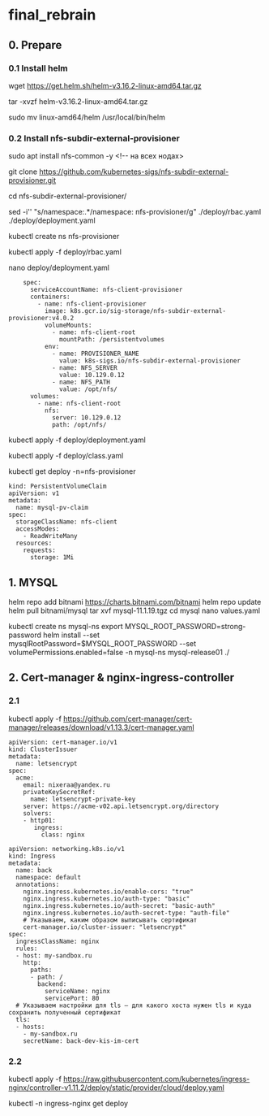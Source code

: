 # final_rebrain

## 0. Prepare

### 0.1 Install helm

wget https://get.helm.sh/helm-v3.16.2-linux-amd64.tar.gz

tar -xvzf helm-v3.16.2-linux-amd64.tar.gz

sudo mv linux-amd64/helm /usr/local/bin/helm

### 0.2 Install nfs-subdir-external-provisioner

sudo apt install nfs-common -y <!-- на всех нодах>

<!-- $ helm repo add nfs-subdir-external-provisioner https://kubernetes-sigs.github.io/nfs-subdir-external-provisioner/
$ helm install nfs-subdir-external-provisioner nfs-subdir-external-provisioner/nfs-subdir-external-provisioner \
    --set nfs.server=x.x.x.x \
    --set nfs.path=/exported/path -->

git clone https://github.com/kubernetes-sigs/nfs-subdir-external-provisioner.git

cd nfs-subdir-external-provisioner/

sed -i'' "s/namespace:.*/namespace: nfs-provisioner/g" ./deploy/rbac.yaml ./deploy/deployment.yaml

kubectl create ns nfs-provisioner

kubectl apply -f deploy/rbac.yaml

nano deploy/deployment.yaml

``` 
    spec:
      serviceAccountName: nfs-client-provisioner
      containers:
        - name: nfs-client-provisioner
          image: k8s.gcr.io/sig-storage/nfs-subdir-external-provisioner:v4.0.2
          volumeMounts:
            - name: nfs-client-root
              mountPath: /persistentvolumes
          env:
            - name: PROVISIONER_NAME
              value: k8s-sigs.io/nfs-subdir-external-provisioner
            - name: NFS_SERVER
              value: 10.129.0.12
            - name: NFS_PATH
              value: /opt/nfs/
      volumes:
        - name: nfs-client-root
          nfs:
            server: 10.129.0.12
            path: /opt/nfs/
```

kubectl apply -f deploy/deployment.yaml

kubectl apply -f deploy/class.yaml

kubectl get deploy -n=nfs-provisioner

```
kind: PersistentVolumeClaim
apiVersion: v1
metadata:
  name: mysql-pv-claim
spec:
  storageClassName: nfs-client
  accessModes:
    - ReadWriteMany
  resources:
    requests:
      storage: 1Mi
```

## 1. MYSQL

<!-- Пример https://kubernetes.io/docs/tasks/run-application/run-single-instance-stateful-application/ -->

helm repo add bitnami https://charts.bitnami.com/bitnami
helm repo update
helm pull bitnami/mysql
tar xvf mysql-11.1.19.tgz
cd mysql
nano values.yaml
<!-- в values отключить pvc enabled: false-->

kubectl create ns mysql-ns
export MYSQL_ROOT_PASSWORD=strong-password
helm install --set mysqlRootPassword=$MYSQL_ROOT_PASSWORD --set volumePermissions.enabled=false -n mysql-ns mysql-release01 ./
<!-- helm repo add mysql-operator https://mysql.github.io/mysql-operator/
helm repo update -->

## 2. Cert-manager & nginx-ingress-controller

### 2.1 
kubectl apply -f https://github.com/cert-manager/cert-manager/releases/download/v1.13.3/cert-manager.yaml

```
apiVersion: cert-manager.io/v1
kind: ClusterIssuer
metadata:
  name: letsencrypt
spec:
  acme:
    email: nixeraa@yandex.ru
    privateKeySecretRef:
      name: letsencrypt-private-key
    server: https://acme-v02.api.letsencrypt.org/directory
    solvers:
    - http01:
       ingress:
         class: nginx
```

```
apiVersion: networking.k8s.io/v1
kind: Ingress
metadata:
  name: back
  namespace: default
  annotations:
    nginx.ingress.kubernetes.io/enable-cors: "true"
    nginx.ingress.kubernetes.io/auth-type: "basic"
    nginx.ingress.kubernetes.io/auth-secret: "basic-auth"
    nginx.ingress.kubernetes.io/auth-secret-type: "auth-file"
    # Указываем, каким образом выписывать сертификат
    cert-manager.io/cluster-issuer: "letsencrypt"
spec:
  ingressClassName: nginx
  rules:
  - host: my-sandbox.ru
    http:
      paths:
      - path: /
        backend:
          serviceName: nginx
          servicePort: 80
  # Указываем настройки для tls — для какого хоста нужен tls и куда сохранить полученный сертификат
  tls:
  - hosts:
    - my-sandbox.ru
    secretName: back-dev-kis-im-cert
```

### 2.2 

<!-- кажется уже установлен -->
kubectl apply -f https://raw.githubusercontent.com/kubernetes/ingress-nginx/controller-v1.11.2/deploy/static/provider/cloud/deploy.yaml

kubectl -n ingress-nginx get deploy 
